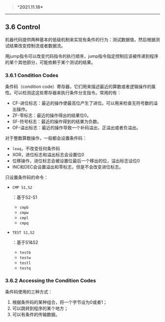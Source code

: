 > ***2021.11.18\***

------

## 3.6 Control

机器代码提供两种基本的低级机制来实现有条件的行为：测试数据值，然后根据测试结果改变控制流或者数据流。

用jump指令可以改变代码指令的执行顺序，jump指令指定控制应该被传递到程序的某个其他部分，可能依赖于某个测试的结果。

### 3.6.1 Condition Codes

条件码（condition code）寄存器，它们用来描述最近的算数或者逻辑操作的属性。可以检测这这些寄存器来执行条件分支指令。常用的有：

- CF-进位标志：最近的操作使最高位产生了进位。可以用来检查无符号数的溢出操作。
- ZF-零标志：最近的操作得出的结果位0。
- SF-符号标志：最近的操作得到的结果为负数。
- OF-溢出标志：最近的操作导致一个补码溢出，正溢出或者负溢出。

对于整数算数操作，一般都会设置条件码：

- `leaq`，不改变任何条件码
- XOR，进位标志和溢出标志会设置位0
- 位移操作，进位标志会被设置位最后一个移出的位，溢出标志设位0
- INC和DEC会设置溢出和零标志，但是不会改变进位标志。

只设置条件码的命令：

- ```
  CMP S1,S2
  ```

  ：基于S2-S1

  - `cmpb`
  - `cmpw`
  - `cmpl`
  - `cmpq`

- ```
  TEST S1,S2
  ```

  ：基于S1&S2

  - `testb`
  - `testw`
  - `testl`
  - `testq`

### 3.6.2 Accessing the Condition Codes

条件码使用的三种方式：

1. 根据条件码的某种组合，将一个字节设为0或者1；
2. 可以跳转到程序的某个地方；
3. 可以有条件的传输数据。